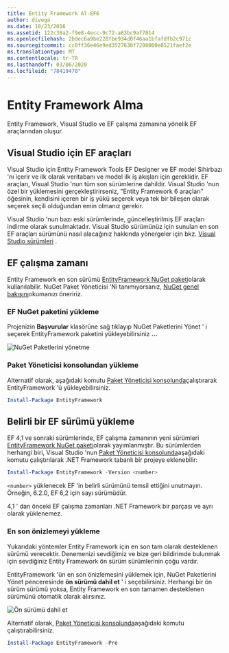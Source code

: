 ```yaml
---
title: Entity Framework Al-EF6
author: divega
ms.date: 10/23/2016
ms.assetid: 122c38a2-f9e8-4ecc-9c72-a83bc9af7814
ms.openlocfilehash: 2bdec6a9be228fbe934d0f46aa1bfafdfb2c971c
ms.sourcegitcommit: cc0ff36e46e9ed3527638f7208000e8521faef2e
ms.translationtype: MT
ms.contentlocale: tr-TR
ms.lasthandoff: 03/06/2020
ms.locfileid: "78419470"
---
```

# <a name="get-entity-framework"></a>Entity Framework Alma
Entity Framework, Visual Studio ve EF çalışma zamanına yönelik EF araçlarından oluşur.

## <a name="ef-tools-for-visual-studio"></a>Visual Studio için EF araçları

Visual Studio için Entity Framework Tools EF Designer ve EF model Sihirbazı 'nı içerir ve ilk olarak veritabanı ve model ilk iş akışları için gereklidir. EF araçları, Visual Studio 'nun tüm son sürümlerine dahildir. Visual Studio 'nun özel bir yüklemesini gerçekleştirirseniz, "Entity Framework 6 araçları" öğesinin, kendisini içeren bir iş yükü seçerek veya tek bir bileşen olarak seçerek seçili olduğundan emin olmanız gerekir.

Visual Studio 'nun bazı eski sürümlerinde, güncelleştirilmiş EF araçları indirme olarak sunulmaktadır. Visual Studio sürümünüz için sunulan en son EF araçları sürümünü nasıl alacağınız hakkında yönergeler için bkz. [Visual Studio sürümleri](~/ef6/what-is-new/visual-studio.md) .

## <a name="ef-runtime"></a>EF çalışma zamanı

Entity Framework en son sürümü [EntityFramework NuGet paketi](https://nuget.org/packages/EntityFramework/)olarak kullanılabilir. NuGet Paket Yöneticisi 'Ni tanımıyorsanız, [NuGet genel bakışını](https://docs.microsoft.com/nuget/consume-packages/overview-and-workflow)okumanızı öneririz.

### <a name="installing-the-ef-nuget-package"></a>EF NuGet paketini yükleme

Projenizin **Başvurular** klasörüne sağ tıklayıp NuGet Paketlerini Yönet ' i seçerek EntityFramework paketini yükleyebilirsiniz **...**

![NuGet Paketlerini yönetme](~/ef6/media/managenugetpackages.png)

### <a name="installing-from-package-manager-console"></a>Paket Yöneticisi konsolundan yükleme

Alternatif olarak, aşağıdaki komutu [Paket Yöneticisi konsolunda](https://docs.nuget.org/docs/start-here/using-the-package-manager-console)çalıştırarak EntityFramework 'ü yükleyebilirsiniz.

``` powershell
Install-Package EntityFramework
```

## <a name="installing-a-specific-version-of-ef"></a>Belirli bir EF sürümü yükleme

EF 4,1 ve sonraki sürümlerinde, EF çalışma zamanının yeni sürümleri [EntityFramework NuGet paketi](https://www.nuget.org/packages/EntityFramework/)olarak yayımlanmıştır. Bu sürümlerden herhangi biri, Visual Studio 'nun [Paket Yöneticisi konsolunda](https://docs.nuget.org/docs/start-here/using-the-package-manager-console)aşağıdaki komutu çalıştırılarak .NET Framework tabanlı bir projeye eklenebilir:

``` powershell
Install-Package EntityFramework -Version <number>
```

`<number>` yüklenecek EF 'in belirli sürümünü temsil ettiğini unutmayın. Örneğin, 6.2.0, EF 6,2 için sayı sürümüdür.   

4,1 ' dan önceki EF çalışma zamanları .NET Framework bir parçası ve ayrı olarak yüklenemez.

### <a name="installing-the-latest-preview"></a>En son önizlemeyi yükleme

Yukarıdaki yöntemler Entity Framework için en son tam olarak desteklenen sürümü verecektir. Denemenizi sevdiğimiz ve bize geri bildirimde bulunmak için sevdiğiniz Entity Framework ön sürüm sürümlerinin çoğu vardır.

EntityFramework 'ün en son önizlemesini yüklemek için, NuGet Paketlerini Yönet penceresinde **ön sürümü dahil et** ' i seçebilirsiniz. Herhangi bir ön sürüm sürümü yoksa, Entity Framework en son tamamen desteklenen sürümünü otomatik olarak alırsınız.

![Ön sürümü dahil et](~/ef6/media/includeprerelease.png)

Alternatif olarak, [Paket Yöneticisi konsolunda](https://docs.nuget.org/docs/start-here/using-the-package-manager-console)aşağıdaki komutu çalıştırabilirsiniz.

``` powershell
Install-Package EntityFramework -Pre
```
